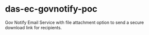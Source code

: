 # das-ec-govnotify-poc
Gov Notify Email Service with file attachment option to send a secure download link for recipients.
